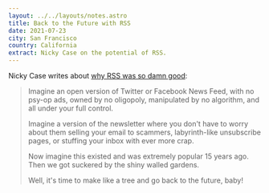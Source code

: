 ```yaml
---
layout: ../../layouts/notes.astro
title: Back to the Future with RSS
date: 2021-07-23
city: San Francisco
country: California
extract: Nicky Case on the potential of RSS.
---
```


Nicky Case writes about [why RSS was so damn good](https://ncase.me/rss/):

> Imagine an open version of Twitter or Facebook News Feed, with no psy-op ads, owned by no oligopoly, manipulated by no algorithm, and all under your full control.
>
> Imagine a version of the newsletter where you don't have to worry about them selling your email to scammers, labyrinth-like unsubscribe pages, or stuffing your inbox with ever more crap.
>
> Now imagine this existed and was extremely popular 15 years ago. Then we got suckered by the shiny walled gardens.
>
> Well, it's time to make like a tree and go back to the future, baby!
